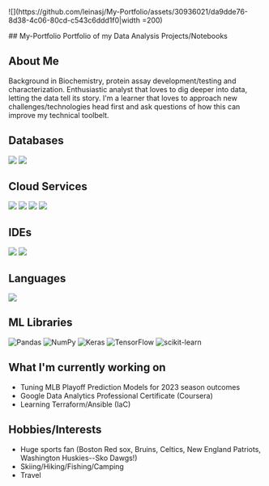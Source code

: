 <p align=”center”>
![](https://github.com/leinasj/My-Portfolio/assets/30936021/da9dde76-8d38-4c06-80cd-c543c6ddd1f0|width =200)

</p>
## My-Portfolio
Portfolio of my Data Analysis Projects/Notebooks

## About Me
Background in Biochemistry, protein assay development/testing and characterization. Enthusiastic analyst that loves to dig deeper into data, letting the data tell its story. I'm a learner that loves to approach new challenges/technologies head first and ask questions of how this can improve my technical toolbelt.

## Databases
![](https://img.shields.io/badge/mysql-%2300f.svg?style=for-the-badge&logo=mysql&logoColor=white)
![](https://img.shields.io/badge/sqlite-%2307405e.svg?style=for-the-badge&logo=sqlite&logoColor=white)
## Cloud Services
![](https://img.shields.io/badge/AWS-%23FF9900.svg?style=for-the-badge&logo=amazon-aws&logoColor=white)
![](https://img.shields.io/badge/azure-%230072C6.svg?style=for-the-badge&logo=microsoftazure&logoColor=white)
![](https://img.shields.io/badge/GoogleCloud-%234285F4.svg?style=for-the-badge&logo=google-cloud&logoColor=white)
![](https://img.shields.io/badge/Oracle-F80000?style=for-the-badge&logo=oracle&logoColor=white)
## IDEs
![](https://img.shields.io/badge/jupyter-%23FA0F00.svg?style=for-the-badge&logo=jupyter&logoColor=white)
![](https://img.shields.io/badge/Visual%20Studio%20Code-0078d7.svg?style=for-the-badge&logo=visual-studio-code&logoColor=white)
## Languages
![](https://img.shields.io/badge/python-3670A0?style=for-the-badge&logo=python&logoColor=ffdd54)

## ML Libraries
![Pandas](https://img.shields.io/badge/pandas-%23150458.svg?style=for-the-badge&logo=pandas&logoColor=white)
![NumPy](https://img.shields.io/badge/numpy-%23013243.svg?style=for-the-badge&logo=numpy&logoColor=white)
![Keras](https://img.shields.io/badge/Keras-%23D00000.svg?style=for-the-badge&logo=Keras&logoColor=white)
![TensorFlow](https://img.shields.io/badge/TensorFlow-%23FF6F00.svg?style=for-the-badge&logo=TensorFlow&logoColor=white)
![scikit-learn](https://img.shields.io/badge/scikit--learn-%23F7931E.svg?style=for-the-badge&logo=scikit-learn&logoColor=white)

## What I'm currently working on
- Tuning MLB Playoff Prediction Models for 2023 season outcomes
- Google Data Analytics Professional Certificate (Coursera)
- Learning Terraform/Ansible (IaC)

## Hobbies/Interests
- Huge sports fan (Boston Red sox, Bruins, Celtics, New England Patriots, Washington Huskies--Sko Dawgs!) 
- Skiing/Hiking/Fishing/Camping
- Travel
